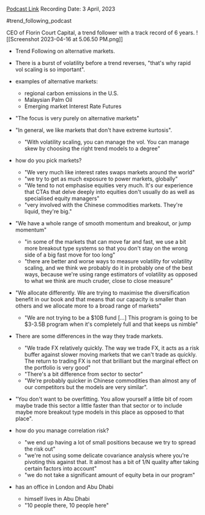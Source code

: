 
[Podcast Link](https://podcasts.apple.com/in/podcast/top-traders-unplugged/id888420325?i=1000607131433)
Recording Date: 3 April, 2023

#trend_following_podcast

CEO of Florin Court Capital, a trend follower with a track record of 6 years. ![[Screenshot 2023-04-16 at 5.06.50 PM.png]]

- Trend Following on alternative markets.
- There is a burst of volatility before a trend reverses, "that's why rapid vol scaling is so important".
- examples of alternative markets:
	- regional carbon emissions in the U.S.
	- Malaysian Palm Oil
	- Emerging market Interest Rate Futures

- "The focus is very purely on alternative markets"
- "In general, we like markets that don't have extreme kurtosis".
	- "With volatility scaling, you can manage the vol. You can manage skew by choosing the right trend models to a degree"

- how do you pick markets?
	- "We very much like interest rates swaps markets around the world"
	- "we try to get as much exposure to power markets, globally"
	- "We tend to not emphasise equities very much. It's our experience that CTAs that delve deeply into equities don't usually do as well as specialised equity managers"
	- "very involved with the Chinese commodities markets. They're liquid, they're big."

- "We have a whole range of smooth momentum and breakout, or jump momentum"
	- "in some of the markets that can move far and fast, we use a bit more breakout type systems so that you don't stay on the wrong side of a big fast move for too long"
	- "there are better and worse ways to measure volatility for volatility scaling, and we think we probably do it in probably one of the best ways, because we're using range estimators of volatility as opposed to what we think are much cruder, close to close measure"
- "We allocate differently. We are trying to maximise the diversification benefit in our book and that means that our capacity is smaller than others and we allocate more to a broad range of markets"
	- "We are not trying to be a $10B fund [...] This program is going to be $3-3.5B program when it's completely full and that keeps us nimble"

- There are some differences in the way they trade markets.
	- "We trade FX relatively quickly. The way we trade FX, it acts as a risk buffer against slower moving markets that we can't trade as quickly. The return to trading FX is not that brilliant but the marginal effect on the portfolio is very good"
	- "There's a bit difference from sector to sector"
	- "We're probably quicker in Chinese commodities than almost any of our competitors but the models are very similar". 
- "You don't want to be overfitting. You allow yourself a little bit of room maybe trade this sector a little faster than that sector or to include maybe more breakout type models in this place as opposed to that place".

- how do you manage correlation risk?
	- "we end up having a lot of small positions because we try to spread the risk out"
	- "we're not using some delicate covariance analysis where you're pivoting this against that. It almost has a bit of 1/N quality after taking certain factors into account"
	- "we do not take a significant amount of equity beta in our program"

- has an office in London and Abu Dhabi
	- himself lives in Abu Dhabi
	- "10 people there, 10 people here"


